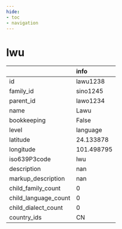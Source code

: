 ```yaml
---
hide:
- toc
- navigation
---
```

# lwu
|                      | info       |
|:---------------------|:-----------|
| id                   | lawu1238   |
| family_id            | sino1245   |
| parent_id            | lawo1234   |
| name                 | Lawu       |
| bookkeeping          | False      |
| level                | language   |
| latitude             | 24.133878  |
| longitude            | 101.498795 |
| iso639P3code         | lwu        |
| description          | nan        |
| markup_description   | nan        |
| child_family_count   | 0          |
| child_language_count | 0          |
| child_dialect_count  | 0          |
| country_ids          | CN         |
